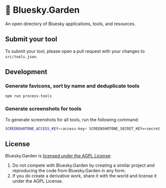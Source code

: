 # 🌱 Bluesky.Garden

An open directory of Bluesky applications, tools, and resources.

## Submit your tool

To submit your tool, please open a pull request with your changes to `src/tools.json`.

## Development

### Generate favicons, sort by name and deduplicate tools

```bash
npm run process-tools
```

### Generate screenshots for tools

To generate screenshots for all tools, run the following command:

```bash
SCREENSHOTONE_ACCESS_KEY=<access-key> SCREENSHOTONE_SECRET_KEY=<secret-key> npm run generate-screenshots
```

## License

Bluesky.Garden is [licensed under the AGPL License](LICENSE):

1. Do not compete with Bluesky.Garden by creating a similar project and reproducing the code from Bluesky.Garden in any form.
2. If you do create a derivative work, share it with the world and license it under the AGPL License.
